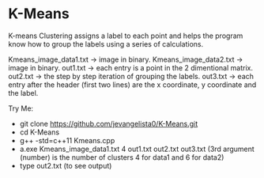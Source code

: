 # K-Means
K-means Clustering assigns a label to each point and helps the program know how to group the labels using a series of calculations.

Kmeans_image_data1.txt -> image in binary.
Kmeans_image_data2.txt -> image in binary.
out1.txt -> each entry is a point in the 2 dimentional matrix.
out2.txt -> the step by step iteration of grouping the labels.
out3.txt -> each entry after the header (first two lines) are the x coordinate, y coordinate and the label.

Try Me:
  - git clone https://github.com/jevangelista0/K-Means.git
  - cd K-Means
  - g++ -std=c++11 Kmeans.cpp
  - a.exe Kmeans_image_data1.txt 4 out1.txt out2.txt out3.txt
      (3rd argument (number) is the number of clusters 4 for data1 and 6 for data2)
  - type out2.txt (to see output)

